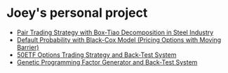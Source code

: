 # Joey's personal project
- [Pair Trading Strategy with Box-Tiao Decomposition in Steel Industry](https://github.com/yuba316/Pair_Trading_with_Box_Tiao_Decomposition)
- [Default Probability with Black-Cox Model (Pricing Options with Moving Barrier)](https://github.com/yuba316/Default-Probability-with-Black-Cox-Model)
- [50ETF Options Trading Strategy and Back-Test System](https://github.com/yuba316/OptionBackTest)
- [Genetic Programming Factor Generator and Back-Test System](https://github.com/yuba316/FactorBackTest)
